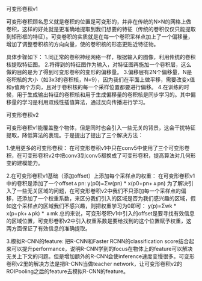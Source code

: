 可变形卷积v1

可变形卷积顾名思义就是卷积的位置是可变形的，并非在传统的N×N的网格上做卷积，这样的好处就是更准确地提取到我们想要的特征（传统的卷积仅仅只能提取到矩形框的特征）。可变卷积的实质就是在每一个卷积采样点加上了一个偏移量，增加了调整卷积核的方向向量，使的卷积核的形态更贴近特征物。

具体步骤如下： 1.同正常的卷积神经网络一样，根据输入的图像，利用传统的卷积核提取特征图。 2.将得到的特征图作为输入，对特征图再施加一个卷积层，这么做的目的是为了得到可变形卷积的变形的偏移量。 3.偏移层有2N个偏移量，N是卷积核的大小（如3x3的卷积核，N=9），因为我们在平面上做平移，需要改变x值和y值两个方向，且对于卷积核的每一个采样位置都要进行偏移。 4.在训练的时候，用于生成输出特征的卷积核和用于生成偏移量的卷积核是同步学习的。其中偏移量的学习是利用双线性插值算法，通过反向传播进行学习。

可变形卷积v2

可变形卷积v1能覆盖整个物体，但是同时也会引入一些无关的背景，这会干扰特征提取，降低算法的表现。于是提出了提出了三个解决方法：

1.使用更多的可变形卷积： 在可变形卷积v1中只在conv5中使用了三个可变形卷积，在可变形卷积v2中把conv3到conv5都换成了可变形卷积，提高算法对几何形变的建模能力。

2.在可变形卷积v1基础（添加offset）上添加每个采样点的权重： 在可变形卷积v1中的卷积是添加了一个offsetㅿpn: y(p0)=Σw(pn) * x(p0+pn+ㅿpn) 为了解决引入了一些无关区域的问题，在可变形卷积v2中我们不只添加每一个采样点的偏移，还添加了一个权重系数，来区分我们引入的区域是否为我们感兴趣的区域，假如这个采样点的区域我们不感兴趣，则把权重学习为0即可： y(p)=Σwk * x(p+pk+ㅿpk) * ㅿmk 总的来说，可变形卷积v1中引入的offset是要寻找有效信息的区域位置，可变形卷积v2中引入权重系数是要给找到的这个位置赋予权重，这两方面保证了有效信息的准确提取。

3.模拟R-CNN的feature: 把R-CNN和Faster RCNN的classification score结合起来可以提升performance，说明R-CNN学到的focus在物体上的feature可以解决无关上下文的问题。但是增加额外的R-CNN会使inference速度变慢很多。可变形卷积v2里的解决方法是把R-CNN当做teacher network，让可变形卷积v2的ROIPooling之后的feature去模拟R-CNN的feature。
